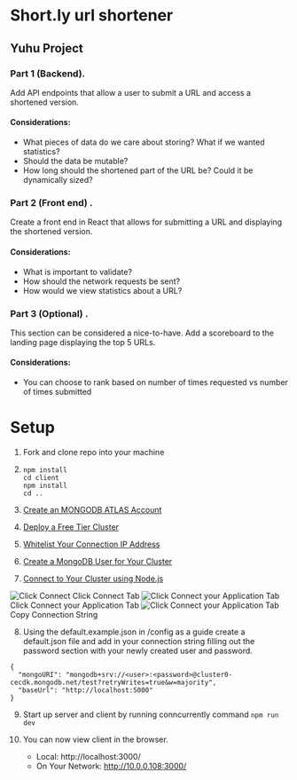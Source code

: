 # Short.ly url shortener

## Yuhu Project

### Part 1 (Backend).

Add API endpoints that allow a user to submit a URL and access a shortened version.

#### Considerations:

- What pieces of data do we care about storing? What if we wanted statistics?
- Should the data be mutable?
- How long should the shortened part of the URL be? Could it be dynamically sized?

### Part 2 (Front end) .

Create a front end in React that allows for submitting a URL and displaying the shortened version.

#### Considerations:

- What is important to validate?
- How should the network requests be sent?
- How would we view statistics about a URL?

### Part 3 (Optional) .

This section can be considered a nice-to-have. Add a scoreboard to the landing page displaying the top 5 URLs.

#### Considerations:

- You can choose to rank based on number of times requested vs number of times submitted

# Setup

1. Fork and clone repo into your machine

2. ```
   npm install
   cd client
   npm install
   cd ..
   ```

3. [Create an MONGODB ATLAS Account](https://docs.atlas.mongodb.com/tutorial/create-atlas-account/)

4. [Deploy a Free Tier Cluster](https://docs.atlas.mongodb.com/tutorial/deploy-free-tier-cluster/)

5. [Whitelist Your Connection IP Address](https://docs.atlas.mongodb.com/tutorial/whitelist-connection-ip-address/)

6. [Create a MongoDB User for Your Cluster](https://docs.atlas.mongodb.com/tutorial/create-mongodb-user-for-cluster/)

7. [Connect to Your Cluster using Node.js](https://docs.atlas.mongodb.com/tutorial/connect-to-your-cluster/)

![Click Connect](Images/Markdown/click_connect.png) Click Connect Tab
![Click Connect your Application Tab](Images/Markdown/connect_application.png) Click Connect your Application Tab
![Click Connect your Application Tab](Images/Markdown/connection_string.png) Copy Connection String

8. Using the default.example.json in /config as a guide create a default.json file and add in your connection string filling out the password section with your newly created user and password.

```
{
  "mongoURI": "mongodb+srv://<user>:<password>@cluster0-cecdk.mongodb.net/test?retryWrites=true&w=majority",
  "baseUrl": "http://localhost:5000"
}
```

9. Start up server and client by running conncurrently command `npm run dev`

10. You can now view client in the browser.
    - Local: http://localhost:3000/
    - On Your Network: http://10.0.0.108:3000/

